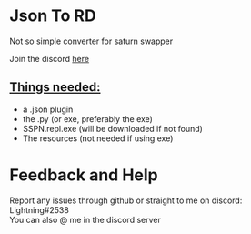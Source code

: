 # Json To RD

<p>Not so simple converter for saturn swapper</p>

Join the discord <a href="https://discord.gg/saturnswapper">here</a>



<h2><u>Things needed:</u></h2>

<ul>
  <li>a .json plugin</li>
  <li>the .py (or exe, preferably the exe)</li>
  <li>SSPN.repl.exe (will be downloaded if not found)</li>
  <li>The resources (not needed if using exe)</li>
</ul>



# Feedback and Help
<p>Report any issues through github or straight to me on discord: Lightning#2538 </br> You can also @ me in the discord server</p>
